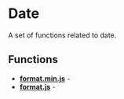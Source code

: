 # Date

A set of functions related to date.

## Functions

* [**format.min.js**](./format.min.md) - 
* [**format.js**](./format.md) - 
